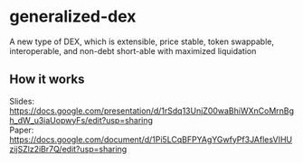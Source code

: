# generalized-dex
A new type of DEX, which is extensible, price stable, token swappable, interoperable, and non-debt short-able with maximized liquidation

## How it works
Slides: https://docs.google.com/presentation/d/1rSdq13UnjZ00waBhiWXnCoMrnBgh_dW_u3iaUopwyFs/edit?usp=sharing </br>
Paper: https://docs.google.com/document/d/1Pi5LCqBFPYAgYGwfyPf3JAflesVIHUzijSZlz2iBr7Q/edit?usp=sharing </br>
